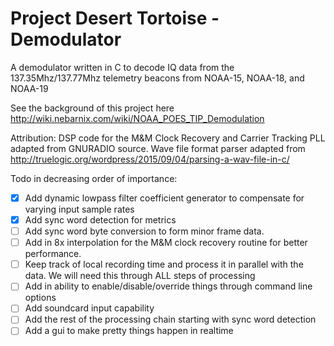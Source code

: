# Project Desert Tortoise - Demodulator
A demodulator written in C to decode IQ data from the 137.35Mhz/137.77Mhz telemetry beacons from NOAA-15, NOAA-18, and NOAA-19

See the background of this project here
http://wiki.nebarnix.com/wiki/NOAA_POES_TIP_Demodulation

Attribution:
DSP code for the M&M Clock Recovery and Carrier Tracking PLL adapted from GNURADIO source.
Wave file format parser adapted from http://truelogic.org/wordpress/2015/09/04/parsing-a-wav-file-in-c/ 

Todo in decreasing order of importance:
- [X] Add dynamic lowpass filter coefficient generator to compensate for varying input sample rates
- [X] Add sync word detection for metrics
- [ ] Add sync word byte conversion to form minor frame data. 
- [ ] Add in 8x interpolation for the M&M clock recovery routine for better performance. 
- [ ] Keep track of local recording time and process it in parallel with the data. We will need this through ALL steps of processing
- [ ] Add in ability to enable/disable/override things through command line options 
- [ ] Add soundcard input capability 
- [ ] Add the rest of the processing chain starting with sync word detection
- [ ] Add a gui to make pretty things happen in realtime
